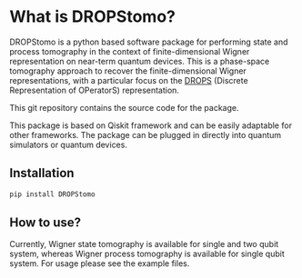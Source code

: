 # What is DROPStomo?
DROPStomo is a python based software package for performing state and process tomography in the context of finite-dimensional Wigner representation on near-term quantum devices. This is a phase-space tomography approach to recover the finite-dimensional Wigner representations, with a particular focus on the [DROPS](https://spindrops.org/) (Discrete Representation of OPeratorS) representation. 

This git repository contains the source code for the package.

This package is based on Qiskit framework and can be easily adaptable for other frameworks. The package can be plugged in directly into quantum simulators or quantum devices. 

## Installation
```bash
pip install DROPStomo
```
## How to use?
Currently, Wigner state tomography is available for single and two qubit system, whereas Wigner process tomography is available for single qubit system. For usage please see the example files.
